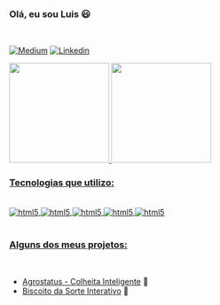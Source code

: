 ### Olá, eu sou Luis 😃
<br/>

[![Medium](https://img.shields.io/badge/Medium-12100E?style=for-the-badge&logo=medium&logoColor=white)](https://luisbls197.medium.com/)
[![Linkedin](https://img.shields.io/badge/LinkedIn-0077B5?style=for-the-badge&logo=linkedin&logoColor=white)](https://www.linkedin.com/in/luis-santos197/)

<div>
  <a href="https://github.com/luisbelisario">
  <img height="180em" src="https://github-readme-stats.vercel.app/api?username=luisbelisario&show_icons=true&theme=tokyonight&include_all_commits=true&count_private=true"/>
  <img height="180em" src="https://github-readme-stats.vercel.app/api/top-langs/?username=luisbelisario&layout=compact&langs_count=7&theme=tokyonight"/>
</div>

### Tecnologias que utilizo:

<div style="display: inline_block"><br />
    <img align="center" alt="html5" src="https://img.shields.io/badge/HTML5-E34F26?style=for-the-badge&logo=html5&logoColor=white" />
    <img align="center" alt="html5" src="https://img.shields.io/badge/CSS3-1572B6?style=for-the-badge&logo=css3&logoColor=white" />
    <img align="center" alt="html5" src="https://img.shields.io/badge/JavaScript-F7DF1E?style=for-the-badge&logo=javascript&logoColor=black" />
    <img align="center" alt="html5" src="https://img.shields.io/badge/Bootstrap-563D7C?style=for-the-badge&logo=bootstrap&logoColor=white" />
    <img align="center" alt="html5" src="https://img.shields.io/badge/Python-14354C?style=for-the-badge&logo=python&logoColor=white" />
</div>
<br/>

### Alguns dos meus projetos:
<br/>

- [Agrostatus - Colheita Inteligente](http://agrostatus.herokuapp.com/) 🌱  
- [Biscoito da Sorte Interativo](https://biscoitodasorte.netlify.app/) 🥠  
